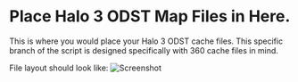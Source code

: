 # Place Halo 3 ODST Map Files in Here.
This is where you would place your Halo 3 ODST cache files. This specific branch of the script is designed specifically with 360 cache files in mind.

File layout should look like:
![Screenshot](http://raw.githubusercontent.com/InsertStringNameHere/Main-Menu-Cache-Script/main/Docs/Images/H3O.png)
